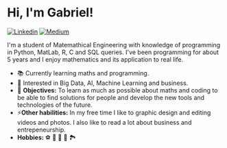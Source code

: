<h1> Hi, I'm Gabriel! </h1>

[![Linkedin](https://img.shields.io/badge/Linkedin-0075B5?style=flat-square&logo=linkedin&logoColor=white&labelColor=303030)](https://www.linkedin.com/in/gabrielfurnielesgarcia/)
[![Medium](https://img.shields.io/badge/Medium-3EB05B?style=flat-square&logo=medium&logoColor=white&labelColor=303030)](https://www.linkedin.com/in/gabrielfurnielesgarcia/)

<p>I'm a student of Matemathical Engineering with knowledge of programming in Python, MatLab, R, C and SQL queries. 
  I've been programming for about 5 years and I enjoy mathematics and its application to real life.</p>
<ul>
<li>&#128218 Currently learning maths and programming.</li>
<li>&#128587 Interested in Big Data, AI, Machine Learning and business.</li>
<li>&#127919 <strong>Objectives:</strong> To learn as much as possible about maths and coding to be able to find solutions for people and develop the new tools and technologies of the future. </li>
<li>&#x26A1<strong>Other habilities:</strong> In my free time I like to graphic design and editing videos and photos. I also like to read a lot about business and entrepeneurship.</li>
<li><strong>Hobbies:</strong> &#x26BD &#x1F3A8 &#x1F6EB &#x1F4D6 &#127966</li>
</ul>
